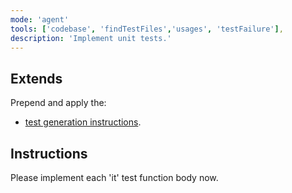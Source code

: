 ```yaml
---
mode: 'agent'
tools: ['codebase', 'findTestFiles','usages', 'testFailure'],
description: 'Implement unit tests.'
---
```


## Extends

Prepend and apply the:

- [test generation instructions](.github/copilot/instructions/testGeneration.instructions.md).

## Instructions

Please implement each 'it' test function body now.
